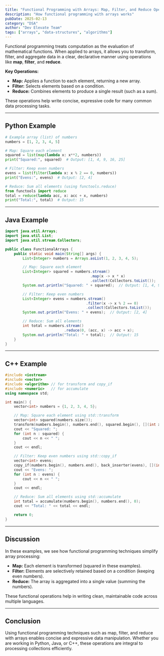 ```yaml
---
title: "Functional Programming with Arrays: Map, Filter, and Reduce Operations"
description: "How functional programming with arrays works"
pubDate: 2025-02-13
category: "DSA"
author: "Dev Elevate Team"
tags: ["arrays", "data-structures", "algorithms"]
---
```


Functional programming treats computation as the evaluation of mathematical functions. When applied to arrays, it allows you to transform, filter, and aggregate data in a clear, declarative manner using operations like **map**, **filter**, and **reduce**.

**Key Operations:**

- **Map:** Applies a function to each element, returning a new array.
- **Filter:** Selects elements based on a condition.
- **Reduce:** Combines elements to produce a single result (such as a sum).

These operations help write concise, expressive code for many common data processing tasks.

---

## Python Example

```python
# Example array (list) of numbers
numbers = [1, 2, 3, 4, 5]

# Map: Square each element
squared = list(map(lambda x: x**2, numbers))
print("Squared:", squared)  # Output: [1, 4, 9, 16, 25]

# Filter: Keep even numbers
evens = list(filter(lambda x: x % 2 == 0, numbers))
print("Evens:", evens)  # Output: [2, 4]

# Reduce: Sum all elements (using functools.reduce)
from functools import reduce
total = reduce(lambda acc, x: acc + x, numbers)
print("Total:", total)  # Output: 15
```

---

## Java Example

```java
import java.util.Arrays;
import java.util.List;
import java.util.stream.Collectors;

public class FunctionalArrays {
    public static void main(String[] args) {
        List<Integer> numbers = Arrays.asList(1, 2, 3, 4, 5);

        // Map: Square each element
        List<Integer> squared = numbers.stream()
                                       .map(x -> x * x)
                                       .collect(Collectors.toList());
        System.out.println("Squared: " + squared);  // Output: [1, 4, 9, 16, 25]

        // Filter: Keep even numbers
        List<Integer> evens = numbers.stream()
                                     .filter(x -> x % 2 == 0)
                                     .collect(Collectors.toList());
        System.out.println("Evens: " + evens);  // Output: [2, 4]

        // Reduce: Sum all elements
        int total = numbers.stream()
                           .reduce(0, (acc, x) -> acc + x);
        System.out.println("Total: " + total);  // Output: 15
    }
}
```

---

## C++ Example

```cpp
#include <iostream>
#include <vector>
#include <algorithm> // for transform and copy_if
#include <numeric>   // for accumulate
using namespace std;

int main() {
    vector<int> numbers = {1, 2, 3, 4, 5};

    // Map: Square each element using std::transform
    vector<int> squared(numbers.size());
    transform(numbers.begin(), numbers.end(), squared.begin(), [](int x) { return x * x; });
    cout << "Squared: ";
    for (int n : squared) {
        cout << n << " ";
    }
    cout << endl;

    // Filter: Keep even numbers using std::copy_if
    vector<int> evens;
    copy_if(numbers.begin(), numbers.end(), back_inserter(evens), [](int x) { return x % 2 == 0; });
    cout << "Evens: ";
    for (int n : evens) {
        cout << n << " ";
    }
    cout << endl;

    // Reduce: Sum all elements using std::accumulate
    int total = accumulate(numbers.begin(), numbers.end(), 0);
    cout << "Total: " << total << endl;

    return 0;
}
```

---

## Discussion

In these examples, we see how functional programming techniques simplify array processing:

- **Map:** Each element is transformed (squared in these examples).
- **Filter:** Elements are selectively retained based on a condition (keeping even numbers).
- **Reduce:** The array is aggregated into a single value (summing the numbers).

These functional operations help in writing clean, maintainable code across multiple languages.

---

## Conclusion

Using functional programming techniques such as map, filter, and reduce with arrays enables concise and expressive data manipulation. Whether you are working in Python, Java, or C++, these operations are integral to processing collections efficiently.
